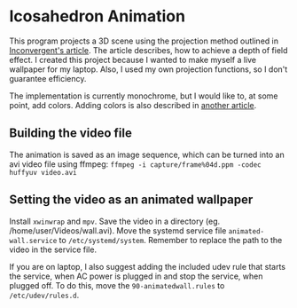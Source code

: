 # Icosahedron Animation
This program projects a 3D scene using the projection method outlined in
[Inconvergent's article](https://inconvergent.net/2019/depth-of-field/).
The article describes, how to achieve a depth of field effect.
I created this project because I wanted to make myself a live wallpaper for my laptop.
Also, I used my own projection functions, so I don't guarantee efficiency.

The implementation is currently monochrome,
but I would like to, at some point, add colors.
Adding colors is also described in [another article](https://inconvergent.net/2019/colour-shift/).

## Building the video file
The animation is saved as an image sequence,
which can be turned into an avi video file using ffmpeg:
`ffmpeg -i capture/frame%04d.ppm -codec huffyuv video.avi`

## Setting the video as an animated wallpaper
Install `xwinwrap` and `mpv`.
Save the video in a directory (eg. /home/user/Videos/wall.avi).
Move the systemd service file `animated-wall.service` to `/etc/systemd/system`.
Remember to replace the path to the video in the service file.

If you are on laptop, I also suggest adding the included udev rule
that starts the service, when AC power is plugged in
and stop the service, when plugged off.
To do this, move the `90-animatedwall.rules` to `/etc/udev/rules.d`.
